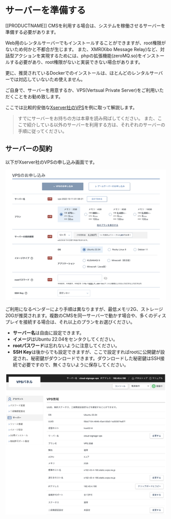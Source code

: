 <!--toc=setup_server-->
 
# サーバーを準備する

[[PRODUCTNAME]] CMSを利用する場合は、システムを稼働させるサーバーを準備する必要があります。

Web用のレンタルサーバーでもインストールすることができますが、root権限がないため何かと不都合が生じます。
また、XMR(Xibo Message Relay)など、対話型アクションを実現するためには、phpの拡張機能(zeroMQ.so)をインストールする必要があり、root権限がないと実装できない場合があります。

更に、推奨されているDockerでのインストールは、ほとんどのレンタルサーバーでは対応していないため使えません。

ご自身で、サーバーを用意するか、VPS(Vertsual Private Server)をご利用いただくことをお勧め致します。

ここでは比較的安価な[Xserver社のVPS](https://vps.xserver.ne.jp/)を例に取って解説します。

> すでにサーバーをお持ちの方は本章を読み飛ばしてください。 また、ここで紹介している以外のサーバーを利用する方は、それぞれのサーバーの手順に従ってください。

## サーバーの契約

以下がXserver社のVPSの申し込み画面です。

![Server Registration](img/server-regstration.png)

ご利用になるベンダーにより手順は異なりますが、最低メモリ2G、ストレージ20Gが推奨されます。複数のCMSを同一サーバーで動かす場合や、多くのディスプレイを接続する場合は、それ以上のプランをお選びください。

- **サーバー名**は自由に設定できます。
- **イメージ**はUbuntu 22.04をセンタクしてください。
- **rootパスワード**は忘れないように注意してください。
- **SSH Key**は後からでも設定できますが、ここで設定すればrootに公開鍵が設定され、秘密鍵がダウンロードできます。ダウンロードした秘密鍵はSSH接続で必要ですので、無くさないように保存してください。

![VPS Information](img/vps-information.png)
